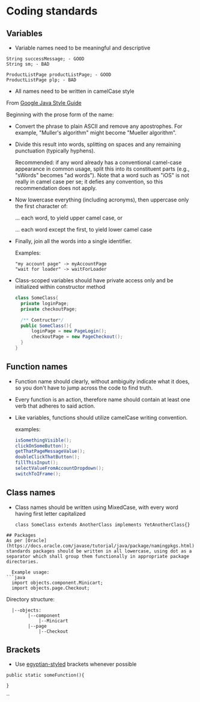 # Coding standards

## Variables

* Variable names need to be meaningful and descriptive  

```text
String successMessage; - GOOD
String sm; - BAD

ProductListPage productListPage; - GOOD
ProductListPage plp; - BAD
```

* All names need to be written in camelCase style

From [Google Java Style Guide](https://google.github.io/styleguide/javaguide.html#s5.3-camel-case)

Beginning with the prose form of the name:

* Convert the phrase to plain ASCII and remove any apostrophes. For example, "Muller's algorithm" might become "Mueller algorithm".
* Divide this result into words, splitting on spaces and any remaining punctuation \(typically hyphens\).

    Recommended: if any word already has a conventional camel-case appearance in common usage, split this into its constituent parts \(e.g., "sWords" becomes "ad words"\). Note that a word such as "iOS" is not really in camel case per se; it defies any convention, so this recommendation does not apply.

* Now lowercase everything \(including acronyms\), then uppercase only the first character of:

  ... each word, to yield upper camel case, or

  ... each word except the first, to yield lower camel case

* Finally, join all the words into a single identifier.

  Examples:

  ```text
  "my account page" -> myAccountPage  
  "wait for loader" -> waitForLoader
  ```

* Class-scoped variables should have private access only and be initialized within constructor method

  ```java
  class SomeClass{
    private loginPage;
    private checkoutPage;

    /** Contructor*/
    public SomeClass(){
        loginPage = new PageLogin();
        checkoutPage = new PageCheckout();
    }
  }
  ```

## Function names

* Function name should clearly, without ambiguity indicate what it does, so you don't have to jump across the code to find truth. 
* Every function is an action, therefore name should contain at least one verb that adheres to said action.  
* Like variables, functions should utilize camelCase writing convention.

  examples:

  ```java
  isSomethingVisible();
  clickOnSomeButton(); 
  getThatPageMessageValue();
  doubleClickThatButton();
  fillThisInput();
  selectValueFromAccountDropdown();
  switchToIFrame();
  ```

## Class names

* Class names should be written using MixedCase, with every word having first letter capitalized



  `class SomeClass extends AnotherClass implements YetAnotherClass{}`

```text
## Packages
As per [Oracle](https://docs.oracle.com/javase/tutorial/java/package/namingpkgs.html) standards packages should be written in all lowercase, using dot as a separator which shall group them functionally in appropriate package directories.  

  Example usage:
```java
  import objects.component.Minicart;
  import objects.page.Checkout;
```

Directory structure:

```text
  |--objects:  
        |--component  
            |--Minicart  
        |--page  
            |--Checkout
```

## Brackets

* Use [egyptian-styled](https://blog.codinghorror.com/new-programming-jargon/) brackets whenever possible  

`public static someFunction(){`

`}` 

\`\`

